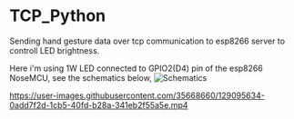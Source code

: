 # TCP_Python
Sending hand gesture data over tcp communication to esp8266 server to controll LED brightness.

Here i'm using 1W LED connected to GPIO2(D4) pin of the esp8266 NoseMCU, see the schematics below,
![Schematics](https://user-images.githubusercontent.com/35668660/129095362-c1b774fa-2c3f-48f0-be8b-40d8d51c4dc4.PNG)



https://user-images.githubusercontent.com/35668660/129095634-0add7f2d-1cb5-40fd-b28a-341eb2f55a5e.mp4

